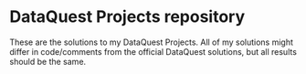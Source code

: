 # DataQuest Projects repository

These are the solutions to my DataQuest Projects. 
All of my solutions might differ in code/comments from the official DataQuest solutions, but all results should be the same. 
